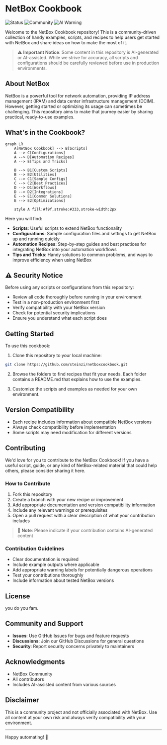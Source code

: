 # NetBox Cookbook
![Status](https://img.shields.io/badge/status-beta-yellow)
![Community](https://img.shields.io/badge/community-driven-blue)
![AI Warning](https://img.shields.io/badge/contains-AI%20generated%20content-red)

Welcome to the NetBox Cookbook repository! This is a community-driven collection of handy examples, scripts, and recipes to help users get started with NetBox and share ideas on how to make the most of it.

> ⚠️ **Important Notice**: Some content in this repository is AI-generated or AI-assisted. While we strive for accuracy, all scripts and configurations should be carefully reviewed before use in production environments.

## About NetBox

NetBox is a powerful tool for network automation, providing IP address management (IPAM) and data center infrastructure management (DCIM). However, getting started or optimizing its usage can sometimes be challenging. This repository aims to make that journey easier by sharing practical, ready-to-use examples.

## What's in the Cookbook?

```mermaid
graph LR
    A[NetBox Cookbook] --> B[Scripts]
    A --> C[Configurations]
    A --> D[Automation Recipes]
    A --> E[Tips and Tricks]
    
    B --> B1[Custom Scripts]
    B --> B2[Utilities]
    C --> C1[Sample Configs]
    C --> C2[Best Practices]
    D --> D1[Workflows]
    D --> D2[Integrations]
    E --> E1[Common Solutions]
    E --> E2[Optimizations]

    style A fill:#f9f,stroke:#333,stroke-width:2px
```

Here you will find:

- **Scripts**: Useful scripts to extend NetBox functionality
- **Configurations**: Sample configuration files and settings to get NetBox up and running quickly
- **Automation Recipes**: Step-by-step guides and best practices for integrating NetBox into your automation workflows
- **Tips and Tricks**: Handy solutions to common problems, and ways to improve efficiency when using NetBox

## ⚠️ Security Notice

Before using any scripts or configurations from this repository:
- Review all code thoroughly before running in your environment
- Test in a non-production environment first
- Verify compatibility with your NetBox version
- Check for potential security implications
- Ensure you understand what each script does

## Getting Started

To use this cookbook:

1. Clone this repository to your local machine:
```bash
git clone https://github.com/steinzi/netboxcookbook.git
```

2. Browse the folders to find recipes that fit your needs. Each folder contains a README.md that explains how to use the examples.

3. Customize the scripts and examples as needed for your own environment.

## Version Compatibility

- Each recipe includes information about compatible NetBox versions
- Always check compatibility before implementation
- Some scripts may need modification for different versions

## Contributing

We'd love for you to contribute to the NetBox Cookbook! If you have a useful script, guide, or any kind of NetBox-related material that could help others, please consider sharing it here.

### How to Contribute

1. Fork this repository
2. Create a branch with your new recipe or improvement
3. Add appropriate documentation and version compatibility information
4. Include any relevant warnings or prerequisites
5. Open a pull request with a clear description of what your contribution includes

> 📝 **Note**: Please indicate if your contribution contains AI-generated content

### Contribution Guidelines

- Clear documentation is required
- Include example outputs where applicable
- Add appropriate warning labels for potentially dangerous operations
- Test your contributions thoroughly
- Include information about tested NetBox versions

## License

you do you fam.

## Community and Support

- **Issues**: Use GitHub Issues for bugs and feature requests
- **Discussions**: Join our GitHub Discussions for general questions
- **Security**: Report security concerns privately to maintainers

## Acknowledgments

- NetBox Community
- All contributors
- Includes AI-assisted content from various sources

## Disclaimer

This is a community project and not officially associated with NetBox. Use all content at your own risk and always verify compatibility with your environment.

---

Happy automating! 🚀